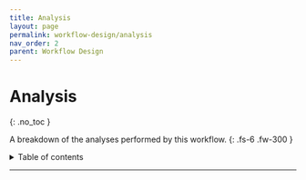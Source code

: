 ```yaml
---
title: Analysis
layout: page
permalink: workflow-design/analysis
nav_order: 2
parent: Workflow Design
---
```


# Analysis
{: .no_toc }

A breakdown of the analyses performed by this workflow.
{: .fs-6 .fw-300 }

<!-- Analysis
{: .label } -->

<details markdown="block">
  <summary>
    Table of contents
  </summary>
  {: .text-delta }
1. TOC
{:toc}
</details>

---